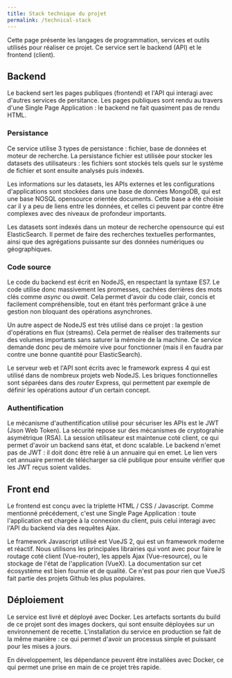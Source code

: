 ```yaml
---
title: Stack technique du projet
permalink: /technical-stack
---
```


Cette page présente les langages de programmation, services et outils utilisés pour réaliser ce projet. Ce service sert le backend (API) et le frontend (client).


## Backend

Le backend sert les pages publiques (frontend) et l'API qui interagi avec d'autres services de persitance. Les pages publiques sont rendu au travers d'une Single Page Application : le backend ne fait quasiment pas de rendu HTML.

### Persistance

Ce service utilise 3 types de persistance : fichier, base de données et moteur de recherche. La persistance fichier est utilisée pour stocker les datasets des utilisateurs : les fichiers sont stockés tels quels sur le système de fichier et sont ensuite analysés puis indexés.

Les informations sur les datasets, les APIs externes et les configurations d'applications sont stockées dans une base de données MongoDB, qui est une base NOSQL opensource orientée documents. Cette base a été choisie car il y a peu de liens entre les données, et celles ci peuvent par contre être complexes avec des niveaux de profondeur importants.

Les datasets sont indexés dans un moteur de recherche opensource qui est ElasticSearch. Il permet de faire des recherches textuelles performantes, ainsi que des agrégations puissante sur des données numériques ou géographiques.

### Code source

Le code du backend est écrit en NodeJS, en respectant la syntaxe ES7. Le code utilise donc massivement les promesses, cachées derrières des mots clés comme *async* ou *await*. Cela permet d'avoir du code clair, concis et facilement compréhensible, tout en étant très performant grâce à une gestion non bloquant des opérations asynchrones.

Un autre aspect de NodeJS est très utilisé dans ce projet : la gestion d'opérations en flux (streams). Cela permet de réaliser des traitements sur des volumes importants sans saturer la mémoire de la machine. Ce service demande donc peu de mémoire vive pour fonctionner (mais il en faudra par contre une bonne quantité pour ElasticSearch).

Le serveur web et l'API sont écrits avec le framework express 4 qui est utilisé dans de nombreux projets web NodeJS. Les briques fonctionnelles sont séparées dans des *router* Express, qui permettent par exemple de définir les opérations autour d'un certain concept.

### Authentification

Le mécanisme d'authentification utilisé pour sécuriser les APIs est le JWT (Json Web Token). La sécurité repose sur des mécanismes de cryptograhie asymétrique (RSA). La session utilisateur est maintenue coté client, ce qui permet d'avoir un backend sans état, et donc scalable. Le backend n'emet pas de JWT : il doit donc être relié à un annuaire qui en emet. Le lien vers cet annuaire permet de télécharger sa clé publique pour ensuite vérifier que les JWT reçus soient valides.

## Front end

Le frontend est conçu avec la triplette HTML / CSS / Javascript. Comme mentionné précédement, c'est une Single Page Application : toute l'application est chargée à la connexion du client, puis celui interagi avec l'API du backend via des requêtes Ajax.

Le framework Javascript utilisé est VueJS 2, qui est un framework moderne et réactif. Nous utilisons les principales librairies qui vont avec pour faire le routage coté client (Vue-router), les appels Ajax (Vue-resource), ou le stockage de l'état de l'application (VueX). La documentation sur cet écosystème est bien fournie et de qualité. Ce n'est pas pour rien que VueJS fait partie des projets Github les plus populaires.

## Déploiement

Le service est livré et déployé avec Docker. Les artefacts sortants du build de ce projet sont des images dockers, qui sont ensuite déployées sur un environnement de recette. L'installation du service en production se fait de la même manière : ce qui permet d'avoir un processus simple et puissant pour les mises a jours.

En développement, les dépendance peuvent être installées avec Docker, ce qui permet une prise en main de ce projet très rapide.
